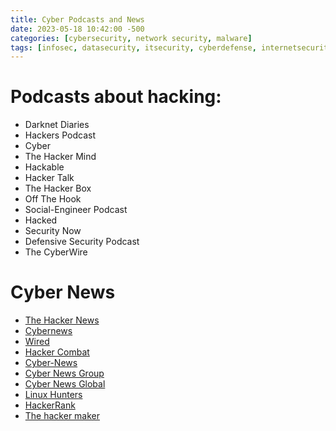 ```yaml
---
title: Cyber Podcasts and News
date: 2023-05-18 10:42:00 -500
categories: [cybersecurity, network security, malware]
tags: [infosec, datasecurity, itsecurity, cyberdefense, internetsecurity] # TAG names should be lowercase
---
```


# Podcasts about hacking:

* Darknet Diaries
* Hackers Podcast
* Cyber
* The Hacker Mind
* Hackable
* Hacker Talk
* The Hacker Box
* Off The Hook
* Social-Engineer Podcast
* Hacked
* Security Now
* Defensive Security Podcast
* The CyberWire

# Cyber News
* [The Hacker News](https://thehackernews.com/)
* [Cybernews](https://cybernews.com/)
* [Wired](https://www.wired.com/)
* [Hacker Combat](https://www.hackercombat.com/)
* [Cyber-News](https://cybernews.cloud/category/security/)
* [Cyber News Group](https://www.cybernewsgroup.co.uk/all-news/)
* [Cyber News Global](https://www.cybernewsgroup.co.uk/all-news/)
* [Linux Hunters](https://www.linuxhunters.com/)
* [HackerRank](https://www.hackerrank.com/blog/)
* [The hacker maker](https://www.thehackermaker.com/)

